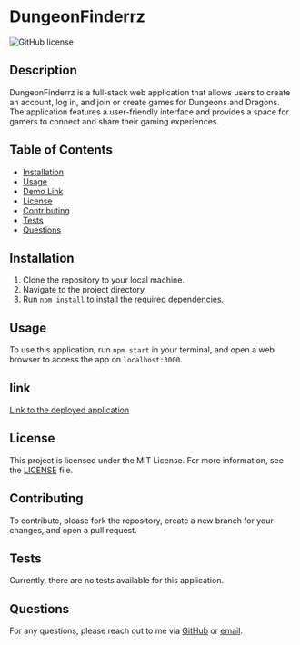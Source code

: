 # DungeonFinderrz
![GitHub license](https://img.shields.io/badge/license-MIT-blue.svg)

## Description

DungeonFinderrz is a full-stack web application that allows users to create an account, log in, and join or create games for Dungeons and Dragons. The application features a user-friendly interface and provides a space for gamers to connect and share their gaming experiences.

## Table of Contents

- [Installation](#installation)
- [Usage](#usage)
- [Demo Link](#link)
- [License](#license)
- [Contributing](#contributing)
- [Tests](#tests)
- [Questions](#questions)

## Installation

1. Clone the repository to your local machine.
2. Navigate to the project directory.
3. Run `npm install` to install the required dependencies.

## Usage

To use this application, run `npm start` in your terminal, and open a web browser to access the app on `localhost:3000`.

## link
[Link to the deployed application](https://dungeonfinderrz.herokuapp.com/)

## License

This project is licensed under the MIT License. For more information, see the [LICENSE](https://opensource.org/licenses/MIT) file.

## Contributing

To contribute, please fork the repository, create a new branch for your changes, and open a pull request.

## Tests

Currently, there are no tests available for this application.

## Questions

For any questions, please reach out to me via [GitHub](https://github.com/WolfSpiderman) or [email](mailto:myemail@gmail.com).